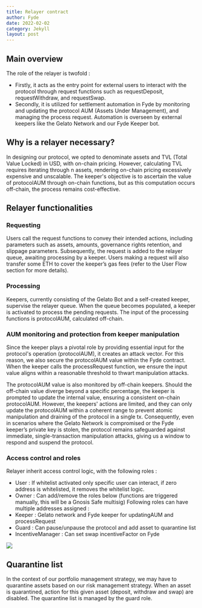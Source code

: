 ```yaml
---
title: Relayer contract
author: Fyde  
date: 2022-02-02
category: Jekyll
layout: post
---
```


## Main overview

The role of the relayer is twofold : 
- Firstly, it acts as the entry point for external users to interact with the protocol through request functions such as requestDeposit, requestWithdraw, and requestSwap.
- Secondly, it is utilized for settlement automation in Fyde by monitoring and updating the protocol AUM (Assets Under Management), and managing the process request. Automation is overseen by external keepers like the Gelato Network and our Fyde Keeper bot.


## Why is a relayer necessary? 

In designing our protocol, we opted to denominate assets and TVL (Total Value Locked) in USD, with on-chain pricing. However, calculating TVL requires iterating through n assets, rendering on-chain pricing excessively expensive and unscalable. The keeper's objective is to ascertain the value of protocolAUM through on-chain functions, but as this computation occurs off-chain, the process remains cost-effective.


## Relayer functionalities

### Requesting

Users call the request functions to convey their intended actions, including parameters such as assets, amounts, governance rights retention, and slippage parameters. Subsequently, the request is added to the relayer queue, awaiting processing by a keeper. Users making a request will also transfer some ETH to cover the keeper’s gas fees (refer to the User Flow section for more details).

### Processing

Keepers, currently consisting of the Gelato Bot and a self-created keeper, supervise the relayer queue. When the queue becomes populated, a keeper is activated to process the pending requests. The input of the processing functions is protocolAUM, calculated off-chain.


### AUM monitoring and protection from keeper manipulation


Since the keeper plays a pivotal role by providing essential input for the protocol's operation (protocolAUM), it creates an attack vector. For this reason, we also secure the protocolAUM value within the Fyde contract. When the keeper calls the processRequest function, we ensure the input value aligns within a reasonable threshold to thwart manipulation attacks.

The protocolAUM value is also monitored by off-chain keepers. Should the off-chain value diverge beyond a specific percentage, the keeper is prompted to update the internal value, ensuring a consistent on-chain protocolAUM. However, the keepers' actions are limited, and they can only update the protocolAUM within a coherent range to prevent atomic manipulation and draining of the protocol in a single tx. Consequently, even in scenarios where the Gelato Network is compromised or the Fyde keeper’s private key is stolen, the protocol remains safeguarded against immediate, single-transaction manipulation attacks, giving us a window to respond and suspend the protocol.


### Access control and roles

Relayer inherit access control logic, with the following roles : 
- User : If whitelist activated only specific user can interact, if zero address is whitelisted, it removes the whitelist logic.
- Owner : Can add/remove the roles below (functions are triggered manually, this will be a Gnosis Safe multisig)
Following roles can have multiple addresses assigned : 
- Keeper : Gelato network and Fyde keeper for updatingAUM and processRequest
- Guard : Can pause/unpause the protocol and add asset to quarantine list
- IncentiveManager : Can set swap incentiveFactor on Fyde
  
  

<img src="{{site.baseurl}}/illustrations/AccessControl.svg">



## Quarantine list

In the context of our portfolio management strategy, we may have to quarantine assets based on our risk management strategy. When an asset is quarantined, action for this given asset (deposit, withdraw and swap) are disabled. The quarantine list is managed by the guard role. 
